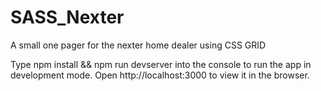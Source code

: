 # SASS_Nexter
A small one pager for the nexter home dealer using CSS GRID

Type npm install && npm run devserver into the console to run the app in development mode. Open http://localhost:3000 to view it in the browser.
